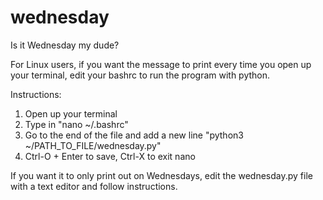 # wednesday
Is it Wednesday my dude?

For Linux users, if you want the message to print every time you open up your terminal, 
edit your bashrc to run the program with python.

Instructions:
1. Open up your terminal
2. Type in "nano ~/.bashrc"
3. Go to the end of the file and add a new line "python3 ~/PATH_TO_FILE/wednesday.py"
4. Ctrl-O + Enter to save, Ctrl-X to exit nano

If you want it to only print out on Wednesdays, edit the wednesday.py file with a text editor and follow instructions.
